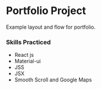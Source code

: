 # Portfolio Project

Example layout and flow for portfolio.

### Skills Practiced

- React js
- Material-ui
- JSS
- JSX
- Smooth Scroll and Google Maps
